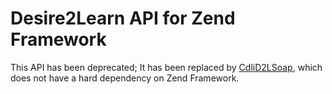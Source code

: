 Desire2Learn API for Zend Framework 
===================================

This API has been deprecated; It has been replaced by [CdliD2LSoap](https://github.com/cdli/CdliD2LSoap), which does not have a hard dependency on Zend Framework.
